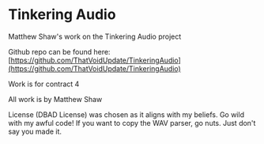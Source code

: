 # Tinkering Audio
Matthew Shaw's work on the Tinkering Audio project

Github repo can be found here: [https://github.com/ThatVoidUpdate/TinkeringAudio](https://github.com/ThatVoidUpdate/TinkeringAudio)

Work is for contract 4

All work is by Matthew Shaw

License (DBAD License) was chosen as it aligns with my beliefs. Go wild with my awful code! If you want to copy the WAV parser, go nuts. Just don't say you made it.
